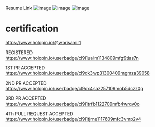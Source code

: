 Resume Link 
![image](https://user-images.githubusercontent.com/77074869/225122754-c2911ca5-8224-4f96-88a7-a9a2810b61a8.png)
![image](https://user-images.githubusercontent.com/77074869/227694419-9eef9fbd-9a56-4cb2-8497-c15fb1d49074.png)
![image](https://user-images.githubusercontent.com/77074869/227694191-e5b2b75b-87a7-45e0-b66f-8ff7243f0fad.png)


# certification
https://www.holopin.io/@warisamir1

REGISTERED
https://www.holopin.io/userbadge/cl9i1uaim1134809mfg9tias7n

1ST PR ACCEPTED
https://www.holopin.io/userbadge/cl9dk3wp31300409mgmza39058

2ND PR ACCEPTED
https://www.holopin.io/userbadge/cl9dx4saz257109mob5dczz0g

3RD PR ACCEPTED
https://www.holopin.io/userbadge/cl9i1trfb1122709mfb4wrqv0o

4Th PULL REQUEST ACCEPTED
https://www.holopin.io/userbadge/cl9i1tjme1117609mfc3vmp2v4
